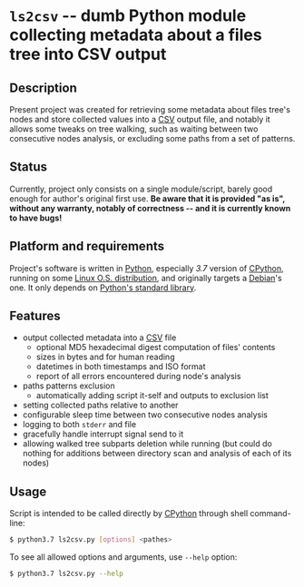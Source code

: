 `ls2csv` -- dumb Python module collecting metadata about a files tree into CSV output
=====================================================================================

Description
-----------

Present project was created for retrieving some metadata about files tree's nodes
and store collected values into a [CSV] output file, and notably it allows
some tweaks on tree walking, such as waiting between two consecutive nodes
analysis, or excluding some paths from a set of patterns.


Status
------

Currently, project only consists on a single module/script, barely good enough
for author's original first use.
**Be aware that it is provided "as is", without any warranty, notably of
correctness -- and it is currently known to have bugs!**


Platform and requirements
-------------------------

Project's software is written in [Python], especially *3.7* version of [CPython],
running on some [Linux O.S. distribution], and originally targets a [Debian]'s
one.
It only depends on [Python's standard library].


Features
--------

-   output collected metadata into a [CSV] file
    -   optional MD5 hexadecimal digest computation of files' contents
    -   sizes in bytes and for human reading
    -   datetimes in both timestamps and ISO format
    -   report of all errors encountered during node's analysis
-   paths patterns exclusion
    -   automatically adding script it-self and outputs to exclusion list
-   setting collected paths relative to another
-   configurable sleep time between two consecutive nodes analysis
-   logging to both `stderr` and file
-   gracefully handle interrupt signal send to it
-   allowing walked tree subparts deletion while running
    (but could do nothing for additions between directory scan and analysis
    of each of its nodes)


Usage
-----

Script is intended to be called directly by [CPython] through shell command-line:

```sh
$ python3.7 ls2csv.py [options] <pathes>
```

To see all allowed options and arguments, use `--help` option:

```sh
$ python3.7 ls2csv.py --help
```


[CPython]:                      https://en.wikipedia.org/wiki/CPython
[CSV]:                          https://en.wikipedia.org/wiki/Comma-separated_values
[Debian]:                       https://www.debian.org/
[Linux O.S. distribution]:      https://en.wikipedia.org/wiki/Linux_distribution
[Python]:                       https://www.python.org/
[Python's standard library]:    https://docs.python.org/3.7/library/

